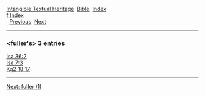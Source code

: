 [Intangible Textual Heritage](../../index)  [Bible](../index) 
[Index](index)   
[f Index](_f_)  
  [Previous](c04560)  [Next](c04562) 

------------------------------------------------------------------------

### &lt;fuller's&gt; 3 entries

[Isa 36:2](../kjv/isa036.htm#002)  
[Isa 7:3](../kjv/isa007.htm#003)  
[Kg2 18:17](../kjv/kg2018.htm#017)  

------------------------------------------------------------------------

[Next: fuller (1)](c04562)
